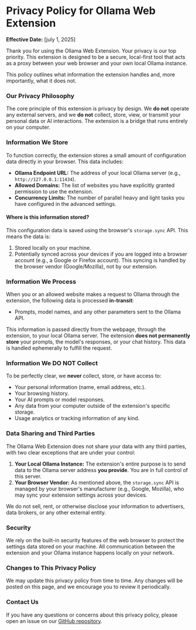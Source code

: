 # Privacy Policy for Ollama Web Extension

**Effective Date:** [july 1, 2025]

Thank you for using the Ollama Web Extension. Your privacy is our top priority. This extension is designed to be a secure, local-first tool that acts as a proxy between your web browser and your own local Ollama instance.

This policy outlines what information the extension handles and, more importantly, what it does not.

### Our Privacy Philosophy

The core principle of this extension is privacy by design. We **do not** operate any external servers, and we **do not** collect, store, view, or transmit your personal data or AI interactions. The extension is a bridge that runs entirely on your computer.

### Information We Store

To function correctly, the extension stores a small amount of configuration data directly in your browser. This data includes:

* **Ollama Endpoint URL:** The address of your local Ollama server (e.g., `http://127.0.0.1:11434`).
* **Allowed Domains:** The list of websites you have explicitly granted permission to use the extension.
* **Concurrency Limits:** The number of parallel heavy and light tasks you have configured in the advanced settings.

#### Where is this information stored?

This configuration data is saved using the browser's `storage.sync` API. This means the data is:

1. Stored locally on your machine.
2. Potentially synced across your devices if you are logged into a browser account (e.g., a Google or Firefox account). This syncing is handled by the browser vendor (Google/Mozilla), not by our extension.

### Information We Process

When you or an allowed website makes a request to Ollama through the extension, the following data is processed **in-transit**:

* Prompts, model names, and any other parameters sent to the Ollama API.

This information is passed directly from the webpage, through the extension, to your local Ollama server. The extension **does not permanently store** your prompts, the model's responses, or your chat history. This data is handled ephemerally to fulfill the request.

### Information We DO NOT Collect

To be perfectly clear, we **never** collect, store, or have access to:

* Your personal information (name, email address, etc.).
* Your browsing history.
* Your AI prompts or model responses.
* Any data from your computer outside of the extension's specific storage.
* Usage analytics or tracking information of any kind.

### Data Sharing and Third Parties

The Ollama Web Extension does not share your data with any third parties, with two clear exceptions that are under your control:

1. **Your Local Ollama Instance:** The extension's entire purpose is to send data to the Ollama server address **you provide**. You are in full control of this server.
2. **Your Browser Vendor:** As mentioned above, the `storage.sync` API is managed by your browser's manufacturer (e.g., Google, Mozilla), who may sync your extension settings across your devices.

We do not sell, rent, or otherwise disclose your information to advertisers, data brokers, or any other external entity.

### Security

We rely on the built-in security features of the web browser to protect the settings data stored on your machine. All communication between the extension and your Ollama instance happens locally on your network.

### Changes to This Privacy Policy

We may update this privacy policy from time to time. Any changes will be posted on this page, and we encourage you to review it periodically.

### Contact Us

If you have any questions or concerns about this privacy policy, please open an issue on our [GitHub repository](https://github.com/ashu01304/Ollama_Web).
